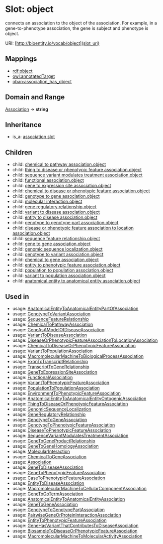 # Slot: object


connects an association to the object of the association. For example, in a gene-to-phenotype association, the gene is subject and phenotype is object.

URI: [http://bioentity.io/vocab/object](slot_uri)
## Mappings

 * [rdf:object](http://purl.obolibrary.org/obo/rdf_object)
 * [owl:annotatedTarget](http://purl.obolibrary.org/obo/owl_annotatedTarget)
 * [oban:association_has_object](http://purl.obolibrary.org/obo/oban_association_has_object)
## Domain and Range

[Association](Association.md) -> **string**
## Inheritance

 *  is_a: [association slot](association_slot.md)
## Children

 *  child: [chemical to pathway association.object](chemical_to_pathway_association_object.md)
 *  child: [thing to disease or phenotypic feature association.object](thing_to_disease_or_phenotypic_feature_association_object.md)
 *  child: [sequence variant modulates treatment association.object](sequence_variant_modulates_treatment_association_object.md)
 *  child: [functional association.object](functional_association_object.md)
 *  child: [gene to expression site association.object](gene_to_expression_site_association_object.md)
 *  child: [chemical to disease or phenotypic feature association.object](chemical_to_disease_or_phenotypic_feature_association_object.md)
 *  child: [genotype to gene association.object](genotype_to_gene_association_object.md)
 *  child: [molecular interaction.object](molecular_interaction_object.md)
 *  child: [gene regulatory relationship.object](gene_regulatory_relationship_object.md)
 *  child: [variant to disease association.object](variant_to_disease_association_object.md)
 *  child: [entity to disease association.object](entity_to_disease_association_object.md)
 *  child: [genotype to genotype part association.object](genotype_to_genotype_part_association_object.md)
 *  child: [disease or phenotypic feature association to location association.object](disease_or_phenotypic_feature_association_to_location_association_object.md)
 *  child: [sequence feature relationship.object](sequence_feature_relationship_object.md)
 *  child: [gene to gene association.object](gene_to_gene_association_object.md)
 *  child: [genomic sequence localization.object](genomic_sequence_localization_object.md)
 *  child: [genotype to variant association.object](genotype_to_variant_association_object.md)
 *  child: [chemical to gene association.object](chemical_to_gene_association_object.md)
 *  child: [entity to phenotypic feature association.object](entity_to_phenotypic_feature_association_object.md)
 *  child: [population to population association.object](population_to_population_association_object.md)
 *  child: [variant to population association.object](variant_to_population_association_object.md)
 *  child: [anatomical entity to anatomical entity association.object](anatomical_entity_to_anatomical_entity_association_object.md)
## Used in

 *  usage: [AnatomicalEntityToAnatomicalEntityPartOfAssociation](AnatomicalEntityToAnatomicalEntityPartOfAssociation.md)
 *  usage: [GenotypeToVariantAssociation](GenotypeToVariantAssociation.md)
 *  usage: [SequenceFeatureRelationship](SequenceFeatureRelationship.md)
 *  usage: [ChemicalToPathwayAssociation](ChemicalToPathwayAssociation.md)
 *  usage: [GeneAsAModelOfDiseaseAssociation](GeneAsAModelOfDiseaseAssociation.md)
 *  usage: [VariantToDiseaseAssociation](VariantToDiseaseAssociation.md)
 *  usage: [DiseaseOrPhenotypicFeatureAssociationToLocationAssociation](DiseaseOrPhenotypicFeatureAssociationToLocationAssociation.md)
 *  usage: [ChemicalToDiseaseOrPhenotypicFeatureAssociation](ChemicalToDiseaseOrPhenotypicFeatureAssociation.md)
 *  usage: [VariantToPopulationAssociation](VariantToPopulationAssociation.md)
 *  usage: [MacromolecularMachineToBiologicalProcessAssociation](MacromolecularMachineToBiologicalProcessAssociation.md)
 *  usage: [ExonToTranscriptRelationship](ExonToTranscriptRelationship.md)
 *  usage: [TranscriptToGeneRelationship](TranscriptToGeneRelationship.md)
 *  usage: [GeneToExpressionSiteAssociation](GeneToExpressionSiteAssociation.md)
 *  usage: [FunctionalAssociation](FunctionalAssociation.md)
 *  usage: [VariantToPhenotypicFeatureAssociation](VariantToPhenotypicFeatureAssociation.md)
 *  usage: [PopulationToPopulationAssociation](PopulationToPopulationAssociation.md)
 *  usage: [EnvironmentToPhenotypicFeatureAssociation](EnvironmentToPhenotypicFeatureAssociation.md)
 *  usage: [AnatomicalEntityToAnatomicalEntityOntogenicAssociation](AnatomicalEntityToAnatomicalEntityOntogenicAssociation.md)
 *  usage: [ThingToDiseaseOrPhenotypicFeatureAssociation](ThingToDiseaseOrPhenotypicFeatureAssociation.md)
 *  usage: [GenomicSequenceLocalization](GenomicSequenceLocalization.md)
 *  usage: [GeneRegulatoryRelationship](GeneRegulatoryRelationship.md)
 *  usage: [GenotypeToGeneAssociation](GenotypeToGeneAssociation.md)
 *  usage: [GenotypeToPhenotypicFeatureAssociation](GenotypeToPhenotypicFeatureAssociation.md)
 *  usage: [DiseaseToPhenotypicFeatureAssociation](DiseaseToPhenotypicFeatureAssociation.md)
 *  usage: [SequenceVariantModulatesTreatmentAssociation](SequenceVariantModulatesTreatmentAssociation.md)
 *  usage: [GeneToGeneProductRelationship](GeneToGeneProductRelationship.md)
 *  usage: [GeneToGeneHomologyAssociation](GeneToGeneHomologyAssociation.md)
 *  usage: [MolecularInteraction](MolecularInteraction.md)
 *  usage: [ChemicalToGeneAssociation](ChemicalToGeneAssociation.md)
 *  usage: [Association](Association.md)
 *  usage: [GeneToDiseaseAssociation](GeneToDiseaseAssociation.md)
 *  usage: [GeneToPhenotypicFeatureAssociation](GeneToPhenotypicFeatureAssociation.md)
 *  usage: [CaseToPhenotypicFeatureAssociation](CaseToPhenotypicFeatureAssociation.md)
 *  usage: [EntityToDiseaseAssociation](EntityToDiseaseAssociation.md)
 *  usage: [MacromolecularMachineToCellularComponentAssociation](MacromolecularMachineToCellularComponentAssociation.md)
 *  usage: [GeneToGoTermAssociation](GeneToGoTermAssociation.md)
 *  usage: [AnatomicalEntityToAnatomicalEntityAssociation](AnatomicalEntityToAnatomicalEntityAssociation.md)
 *  usage: [GeneToGeneAssociation](GeneToGeneAssociation.md)
 *  usage: [GenotypeToGenotypePartAssociation](GenotypeToGenotypePartAssociation.md)
 *  usage: [PairwiseGeneOrProteinInteractionAssociation](PairwiseGeneOrProteinInteractionAssociation.md)
 *  usage: [EntityToPhenotypicFeatureAssociation](EntityToPhenotypicFeatureAssociation.md)
 *  usage: [GeneHasVariantThatContributesToDiseaseAssociation](GeneHasVariantThatContributesToDiseaseAssociation.md)
 *  usage: [BiosampleToDiseaseOrPhenotypicFeatureAssociation](BiosampleToDiseaseOrPhenotypicFeatureAssociation.md)
 *  usage: [MacromolecularMachineToMolecularActivityAssociation](MacromolecularMachineToMolecularActivityAssociation.md)
